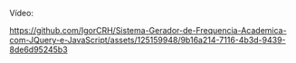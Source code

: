 Vídeo:



https://github.com/IgorCRH/Sistema-Gerador-de-Frequencia-Academica-com-JQuery-e-JavaScript/assets/125159948/9b16a214-7116-4b3d-9439-8de6d95245b3

